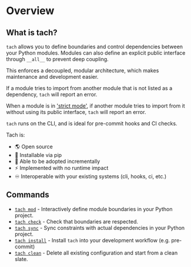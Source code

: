 # Overview

## What is tach?
`tach` allows you to define boundaries and control dependencies between your Python modules.
Modules can also define an explicit public interface through `__all__` to prevent deep coupling.

This enforces a decoupled, modular architecture, which makes maintenance and development easier.

If a module tries to import from another module that is not listed as a dependency, `tach` will report an error.

When a module is in ['strict mode'](strict-mode.md), if another module tries to import from it without using its public interface, `tach` will report an error.

`tach` runs on the CLI, and is ideal for pre-commit hooks and CI checks.

Tach is:

- 🌎 Open source
- 🐍 Installable via pip
- 🔧 Able to be adopted incrementally
- ⚡  Implemented with no runtime impact
- ♾️ Interoperable with your existing systems (cli, hooks, ci, etc.)

## Commands
* [`tach mod`](usage.md#tach-mod) - Interactively define module boundaries in your Python project.
* [`tach check`](usage.md#tach-check) - Check that boundaries are respected.
* [`tach sync`](usage.md#tach-sync) - Sync constraints with actual dependencies in your Python project.
* [`tach install`](usage.md#tach-install) - Install `tach` into your development workflow (e.g. pre-commit)
* [`tach clean`](usage.md#tach-clean) - Delete all existing configuration and start from a clean slate.

